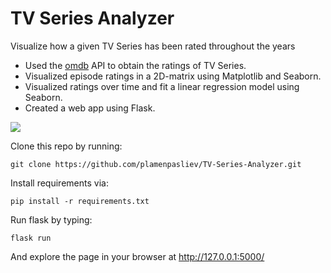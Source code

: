 # TV Series Analyzer
 Visualize how a given TV Series has been rated throughout the years

- Used the [omdb](https://pypi.org/project/omdb/) API to obtain the ratings of TV Series.
- Visualized episode ratings in a 2D-matrix using Matplotlib and Seaborn.
- Visualized ratings over time and fit a linear regression model using Seaborn. 
- Created a web app using Flask. 

<img src="animation.gif?raw=true"/>

Clone this repo by running: 
```
git clone https://github.com/plamenpasliev/TV-Series-Analyzer.git
```
Install requirements via:
```
pip install -r requirements.txt
```
Run flask by typing:
```
flask run
```
And explore the page in your browser at http://127.0.0.1:5000/
